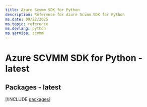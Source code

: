 ```yaml
---
title: Azure Scvmm SDK for Python
description: Reference for Azure Scvmm SDK for Python
ms.date: 09/22/2025
ms.topic: reference
ms.devlang: python
ms.service: scvmm
---
```

# Azure SCVMM SDK for Python - latest
## Packages - latest
[!INCLUDE [packages](scvmm-index.md)]